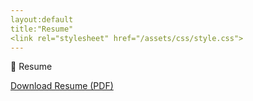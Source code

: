 ```yaml
---
layout:default
title:"Resume"
<link rel="stylesheet" href="/assets/css/style.css">
---
```

<div>
📄 Resume

[Download Resume (PDF)](/assets/Arundhati_Launchcode_Resume.pdf)

</div>
